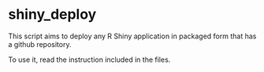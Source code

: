 # shiny_deploy

This script aims to deploy any R Shiny application in packaged form that has a github repository.

To use it, read the instruction included in the files.
